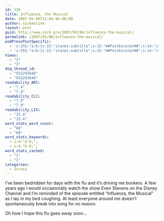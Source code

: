 ```yaml
---
id: 126
title: Influenza, the Musical
date: 2007-02-06T11:04:46-08:00
author: nickmoline
layout: post
guid: http://www.nick.pro/2007/02/06/influenza-the-musical/
permalink: /2007/02/06/influenza-the-musical/
podPressPostSpecific:
  - 's:255:"a:6:{s:15:"itunes:subtitle";s:15:"##PostExcerpt##";s:14:"itunes:summary";s:15:"##PostExcerpt##";s:15:"itunes:keywords";s:17:"##WordPressCats##";s:13:"itunes:author";s:10:"##Global##";s:15:"itunes:explicit";s:7:"Default";s:12:"itunes:block";s:7:"Default";}";'
  - 's:255:"a:6:{s:15:"itunes:subtitle";s:15:"##PostExcerpt##";s:14:"itunes:summary";s:15:"##PostExcerpt##";s:15:"itunes:keywords";s:17:"##WordPressCats##";s:13:"itunes:author";s:10:"##Global##";s:15:"itunes:explicit";s:7:"Default";s:12:"itunes:block";s:7:"Default";}";'
Views:
  - "3"
  - "3"
dsq_thread_id:
  - "932293648"
  - "932293648"
readability_ARI:
  - "7.4"
  - "7.4"
readability_CLI:
  - "7.9"
  - "7.9"
readability_LIX:
  - "33.4"
  - "33.4"
word_stats_word_count:
  - "68"
  - "68"
word_stats_keywords:
  - s:4:"b:0;";
  - s:4:"b:0;";
word_stats_cached:
  - "1"
  - "1"
categories:
  - Stress
---
```

I&#8217;ve been bedridden for days with the flu and it&#8217;s driving me bonkers. A few years ago I would occasionally watch the show Even Stevens on the Disney Channel and I&#8217;m reminded of the episode entitled &#8220;Influenza, the Musical&#8221; as I lay in my bed coughing. At least everyone around me doesn&#8217;t spontaneously break into song for no reason.

Oh how I hope this flu goes away soon&#8230;